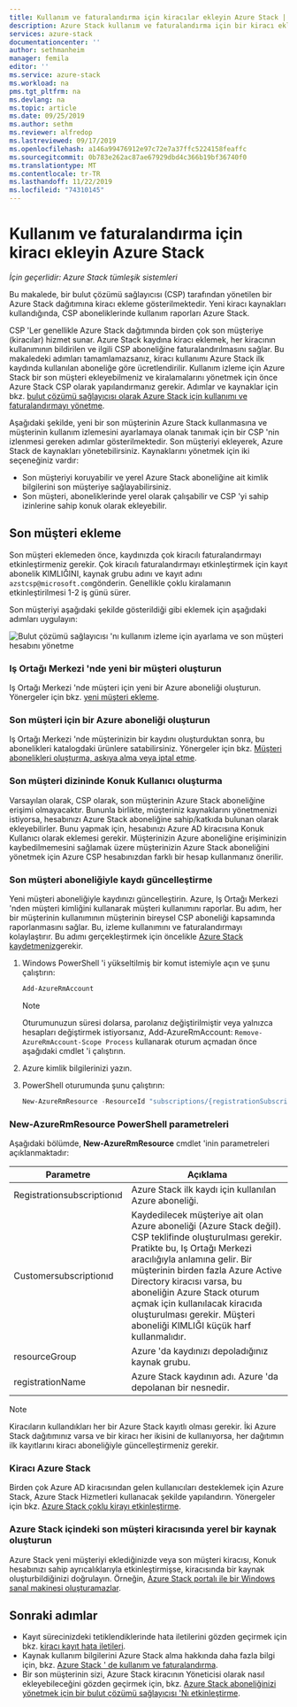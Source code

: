 ```yaml
---
title: Kullanım ve faturalandırma için kiracılar ekleyin Azure Stack | Microsoft Docs
description: Azure Stack kullanım ve faturalandırma için bir kiracı eklemeyi öğrenin.
services: azure-stack
documentationcenter: ''
author: sethmanheim
manager: femila
editor: ''
ms.service: azure-stack
ms.workload: na
pms.tgt_pltfrm: na
ms.devlang: na
ms.topic: article
ms.date: 09/25/2019
ms.author: sethm
ms.reviewer: alfredop
ms.lastreviewed: 09/17/2019
ms.openlocfilehash: a146a99476912e97c72e7a37ffc5224158feaffc
ms.sourcegitcommit: 0b783e262ac87ae67929dbd4c366b19bf36740f0
ms.translationtype: MT
ms.contentlocale: tr-TR
ms.lasthandoff: 11/22/2019
ms.locfileid: "74310145"
---
```

# <a name="add-tenant-for-usage-and-billing-to-azure-stack"></a>Kullanım ve faturalandırma için kiracı ekleyin Azure Stack

*İçin geçerlidir: Azure Stack tümleşik sistemleri*

Bu makalede, bir bulut çözümü sağlayıcısı (CSP) tarafından yönetilen bir Azure Stack dağıtımına kiracı ekleme gösterilmektedir. Yeni kiracı kaynakları kullandığında, CSP aboneliklerinde kullanım raporları Azure Stack.

CSP 'Ler genellikle Azure Stack dağıtımında birden çok son müşteriye (kiracılar) hizmet sunar. Azure Stack kaydına kiracı eklemek, her kiracının kullanımının bildirilen ve ilgili CSP aboneliğine faturalandırılmasını sağlar. Bu makaledeki adımları tamamlamazsanız, kiracı kullanımı Azure Stack ilk kaydında kullanılan aboneliğe göre ücretlendirilir. Kullanım izleme için Azure Stack bir son müşteri ekleyebilmeniz ve kiralamalarını yönetmek için önce Azure Stack CSP olarak yapılandırmanız gerekir. Adımlar ve kaynaklar için bkz. [bulut çözümü sağlayıcısı olarak Azure Stack için kullanımı ve faturalandırmayı yönetme](azure-stack-add-manage-billing-as-a-csp.md).

Aşağıdaki şekilde, yeni bir son müşterinin Azure Stack kullanmasına ve müşterinin kullanım izlemesini ayarlamaya olanak tanımak için bir CSP 'nin izlenmesi gereken adımlar gösterilmektedir. Son müşteriyi ekleyerek, Azure Stack de kaynakları yönetebilirsiniz. Kaynaklarını yönetmek için iki seçeneğiniz vardır:

- Son müşteriyi koruyabilir ve yerel Azure Stack aboneliğine ait kimlik bilgilerini son müşteriye sağlayabilirsiniz.  
- Son müşteri, aboneliklerinde yerel olarak çalışabilir ve CSP 'yi sahip izinlerine sahip konuk olarak ekleyebilir.

## <a name="add-an-end-customer"></a>Son müşteri ekleme

Son müşteri eklemeden önce, kaydınızda çok kiracılı faturalandırmayı etkinleştirmeniz gerekir. Çok kiracılı faturalandırmayı etkinleştirmek için kayıt abonelik KIMLIĞINI, kaynak grubu adını ve kayıt adını `azstcsp@microsoft.com`gönderin. Genellikle çoklu kiralamanın etkinleştirilmesi 1-2 iş günü sürer.

Son müşteriyi aşağıdaki şekilde gösterildiği gibi eklemek için aşağıdaki adımları uygulayın:

![Bulut çözümü sağlayıcısı 'nı kullanım izleme için ayarlama ve son müşteri hesabını yönetme](media/azure-stack-csp-enable-billing-usage-tracking/process-csp-enable-billing.png)

### <a name="create-a-new-customer-in-partner-center"></a>Iş Ortağı Merkezi 'nde yeni bir müşteri oluşturun

Iş Ortağı Merkezi 'nde müşteri için yeni bir Azure aboneliği oluşturun. Yönergeler için bkz. [yeni müşteri ekleme](/partner-center/add-a-new-customer).

### <a name="create-an-azure-subscription-for-the-end-customer"></a>Son müşteri için bir Azure aboneliği oluşturun

Iş Ortağı Merkezi 'nde müşterinizin bir kaydını oluşturduktan sonra, bu abonelikleri katalogdaki ürünlere satabilirsiniz. Yönergeler için bkz. [Müşteri abonelikleri oluşturma, askıya alma veya iptal etme](/partner-center/create-a-new-subscription).

### <a name="create-a-guest-user-in-the-end-customer-directory"></a>Son müşteri dizininde Konuk Kullanıcı oluşturma

Varsayılan olarak, CSP olarak, son müşterinin Azure Stack aboneliğine erişimi olmayacaktır. Bununla birlikte, müşteriniz kaynaklarını yönetmenizi istiyorsa, hesabınızı Azure Stack aboneliğine sahip/katkıda bulunan olarak ekleyebilirler. Bunu yapmak için, hesabınızı Azure AD kiracısına Konuk Kullanıcı olarak eklemesi gerekir. Müşterinizin Azure aboneliğine erişiminizin kaybedilmemesini sağlamak üzere müşterinizin Azure Stack aboneliğini yönetmek için Azure CSP hesabınızdan farklı bir hesap kullanmanız önerilir.

### <a name="update-the-registration-with-the-end-customer-subscription"></a>Son müşteri aboneliğiyle kaydı güncelleştirme

Yeni müşteri aboneliğiyle kaydınızı güncelleştirin. Azure, Iş Ortağı Merkezi 'nden müşteri kimliğini kullanarak müşteri kullanımını raporlar. Bu adım, her bir müşterinin kullanımının müşterinin bireysel CSP aboneliği kapsamında raporlanmasını sağlar. Bu, izleme kullanımını ve faturalandırmayı kolaylaştırır. Bu adımı gerçekleştirmek için öncelikle [Azure Stack kaydetmeniz](azure-stack-registration.md)gerekir.

1. Windows PowerShell 'i yükseltilmiş bir komut istemiyle açın ve şunu çalıştırın:  

   ```powershell
   Add-AzureRmAccount
   ```

   >[!Note]
   > Oturumunuzun süresi dolarsa, parolanız değiştirilmiştir veya yalnızca hesapları değiştirmek istiyorsanız, Add-AzureRmAccount: `Remove-AzureRmAccount-Scope Process` kullanarak oturum açmadan önce aşağıdaki cmdlet 'i çalıştırın.

2. Azure kimlik bilgilerinizi yazın.
3. PowerShell oturumunda şunu çalıştırın:

   ```powershell
   New-AzureRmResource -ResourceId "subscriptions/{registrationSubscriptionId}/resourceGroups/{resourceGroup}/providers/Microsoft.AzureStack/registrations/{registrationName}/customerSubscriptions/{customerSubscriptionId}" -ApiVersion 2017-06-01
   ```

### <a name="new-azurermresource-powershell-parameters"></a>New-AzureRmResource PowerShell parametreleri

Aşağıdaki bölümde, **New-AzureRmResource** cmdlet 'inin parametreleri açıklanmaktadır:

| Parametre | Açıklama |
| --- | --- |
|Registrationsubscriptionıd | Azure Stack ilk kaydı için kullanılan Azure aboneliği.|
| Customersubscriptionıd | Kaydedilecek müşteriye ait olan Azure aboneliği (Azure Stack değil). CSP teklifinde oluşturulması gerekir. Pratikte bu, Iş Ortağı Merkezi aracılığıyla anlamına gelir. Bir müşterinin birden fazla Azure Active Directory kiracısı varsa, bu aboneliğin Azure Stack oturum açmak için kullanılacak kiracıda oluşturulması gerekir. Müşteri aboneliği KIMLIĞI küçük harf kullanmalıdır. |
| resourceGroup | Azure 'da kaydınızı depoladığınız kaynak grubu. |
| registrationName | Azure Stack kaydının adı. Azure 'da depolanan bir nesnedir. 

> [!NOTE]  
> Kiracıların kullandıkları her bir Azure Stack kayıtlı olması gerekir. İki Azure Stack dağıtımınız varsa ve bir kiracı her ikisini de kullanıyorsa, her dağıtımın ilk kayıtlarını kiracı aboneliğiyle güncelleştirmeniz gerekir.

### <a name="onboard-tenant-to-azure-stack"></a>Kiracı Azure Stack

Birden çok Azure AD kiracısından gelen kullanıcıları desteklemek için Azure Stack, Azure Stack Hizmetleri kullanacak şekilde yapılandırın. Yönergeler için bkz. [Azure Stack çoklu kirayı etkinleştirme](azure-stack-enable-multitenancy.md).

### <a name="create-a-local-resource-in-the-end-customer-tenant-in-azure-stack"></a>Azure Stack içindeki son müşteri kiracısında yerel bir kaynak oluşturun

Azure Stack yeni müşteriyi eklediğinizde veya son müşteri kiracısı, Konuk hesabınızı sahip ayrıcalıklarıyla etkinleştirmişse, kiracısında bir kaynak oluşturbildiğinizi doğrulayın. Örneğin, [Azure Stack portalı ile bir Windows sanal makinesi oluşturamazlar](../user/azure-stack-quick-windows-portal.md).

## <a name="next-steps"></a>Sonraki adımlar

- Kayıt sürecinizdeki tetiklendiklerinde hata iletilerini gözden geçirmek için bkz. [kiracı kayıt hata iletileri](azure-stack-registration-errors.md).
- Kaynak kullanım bilgilerini Azure Stack alma hakkında daha fazla bilgi için, bkz. [Azure Stack ' de kullanım ve faturalandırma](azure-stack-billing-and-chargeback.md).
- Bir son müşterinin sizi, Azure Stack kiracının Yöneticisi olarak nasıl ekleyebileceğini gözden geçirmek için, bkz. [Azure Stack aboneliğinizi yönetmek için bir bulut çözümü sağlayıcısı 'Nı etkinleştirme](../user/azure-stack-csp-enable-billing-usage-tracking.md).
